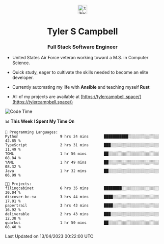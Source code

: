 <p align="center">
<a href="https://www.linkedin.com/in/t36campbell" target="blank"><img align="center" src="https://ik.imagekit.io/t36campbell/Portfolio/linkedin.png.original_m8bbGgPh6.png" alt="t36campbell" height="30" width="30" /></a>
</p>
<h1 align="center">Tyler S Campbell</h1>
<h3 align="center">Full Stack Software Engineer</h3>

* United States Air Force veteran working toward a M.S. in Computer Science.

* Quick study, eager to cultivate the skills needed to become an elite developer.

* Currently automating my life with **Ansible** and teaching myself **Rust**

* All of my projects are available at [https://tylercampbell.space/](https://tylercampbell.space/)

<!--START_SECTION:waka-->
![Code Time](http://img.shields.io/badge/Code%20Time-2%2C385%20hrs%2042%20mins-blue)

📊 **This Week I Spent My Time On** 

```text
💬 Programming Languages: 
Python                   9 hrs 24 mins       ███████████░░░░░░░░░░░░░░   42.85 % 
TypeScript               2 hrs 31 mins       ███░░░░░░░░░░░░░░░░░░░░░░   11.49 % 
TOML                     1 hr 56 mins        ██░░░░░░░░░░░░░░░░░░░░░░░   08.84 % 
YAML                     1 hr 49 mins        ██░░░░░░░░░░░░░░░░░░░░░░░   08.32 % 
Java                     1 hr 32 mins        ██░░░░░░░░░░░░░░░░░░░░░░░   06.99 % 

🐱‍💻 Projects: 
filingcabinet            6 hrs 35 mins       ████████░░░░░░░░░░░░░░░░░   30.04 % 
discover-bc-sw           3 hrs 44 mins       ████░░░░░░░░░░░░░░░░░░░░░   17.01 % 
papertrail               3 hrs 43 mins       ████░░░░░░░░░░░░░░░░░░░░░   16.92 % 
deliverable              2 hrs 43 mins       ███░░░░░░░░░░░░░░░░░░░░░░   12.38 % 
quarkus                  1 hr 50 mins        ██░░░░░░░░░░░░░░░░░░░░░░░   08.40 % 
```


 Last Updated on 13/04/2023 00:22:00 UTC
<!--END_SECTION:waka-->

